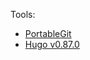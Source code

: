 Tools:
- [PortableGit](https://github.com/git-for-windows/git/releases/tag/v2.33.0-rc2.windows.1)
- [Hugo v0.87.0](https://github.com/gohugoio/hugo/releases/tag/v0.87.0)
